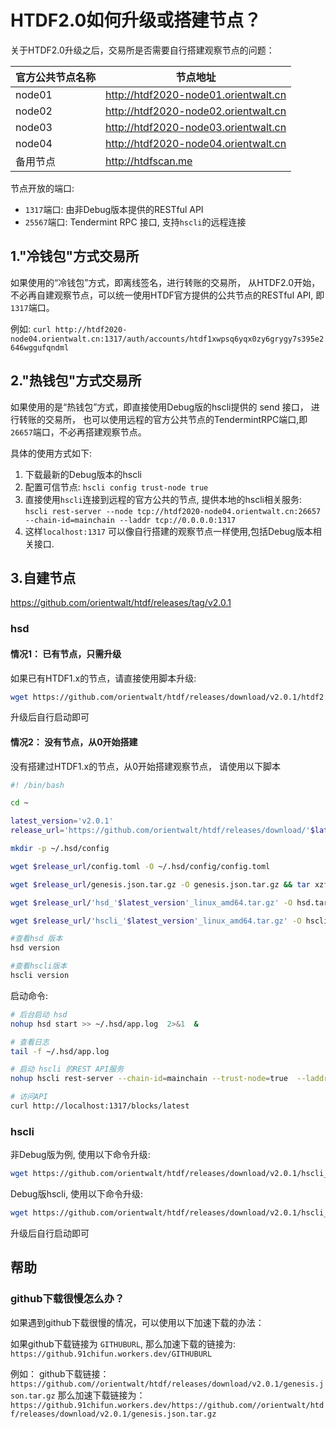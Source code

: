 # HTDF2.0如何升级或搭建节点？

关于HTDF2.0升级之后，交易所是否需要自行搭建观察节点的问题：

| 官方公共节点名称 | 节点地址 |
|---------------|-------------------------------|
| node01 | http://htdf2020-node01.orientwalt.cn|
| node02 | http://htdf2020-node02.orientwalt.cn|
| node03 | http://htdf2020-node03.orientwalt.cn|
| node04 | http://htdf2020-node04.orientwalt.cn|
| 备用节点| http://htdfscan.me|

节点开放的端口:

- `1317`端口:  由非Debug版本提供的RESTful API
- `25567`端口:  Tendermint RPC 接口, 支持`hscli`的远程连接

## 1."冷钱包"方式交易所
如果使用的“冷钱包”方式，即离线签名，进行转账的交易所， 从HTDF2.0开始，不必再自建观察节点，可以统一使用HTDF官方提供的公共节点的RESTful API, 即`1317`端口。

例如: `curl http://htdf2020-node04.orientwalt.cn:1317/auth/accounts/htdf1xwpsq6yqx0zy6grygy7s395e2646wggufqndml`


## 2."热钱包"方式交易所

如果使用的是“热钱包”方式，即直接使用Debug版的hscli提供的 send 接口， 进行转账的交易所， 也可以使用远程的官方公共节点的TendermintRPC端口,即`26657`端口，不必再搭建观察节点。

具体的使用方式如下:

1. 下载最新的Debug版本的hscli
2. 配置可信节点: `hscli config trust-node true`
3. 直接使用`hscli`连接到远程的官方公共的节点, 提供本地的hscli相关服务: `hscli rest-server --node tcp://htdf2020-node04.orientwalt.cn:26657 --chain-id=mainchain --laddr tcp://0.0.0.0:1317`
4. 这样`localhost:1317` 可以像自行搭建的观察节点一样使用,包括Debug版本相关接口.


## 3.自建节点

https://github.com/orientwalt/htdf/releases/tag/v2.0.1


### hsd

#### 情况1： 已有节点，只需升级
如果已有HTDF1.x的节点，请直接使用脚本升级:

```sh
wget https://github.com/orientwalt/htdf/releases/download/v2.0.1/htdf2.0_upgrade.sh -O htdf2.0_upgrade.sh && sh htdf2.0_upgrade.sh
```

升级后自行启动即可


#### 情况2： 没有节点，从0开始搭建

没有搭建过HTDF1.x的节点，从0开始搭建观察节点， 请使用以下脚本


```sh
#! /bin/bash

cd ~

latest_version='v2.0.1'
release_url='https://github.com/orientwalt/htdf/releases/download/'$latest_version

mkdir -p ~/.hsd/config

wget $release_url/config.toml -O ~/.hsd/config/config.toml

wget $release_url/genesis.json.tar.gz -O genesis.json.tar.gz && tar xzf genesis.json.tar.gz -C ~/.hsd/config/

wget $release_url/'hsd_'$latest_version'_linux_amd64.tar.gz' -O hsd.tar.gz && tar xzf hsd.tar.gz -C /usr/local/bin/

wget $release_url/'hscli_'$latest_version'_linux_amd64.tar.gz' -O hscli.tar.gz && tar xzf hscli.tar.gz -C /usr/local/bin/

#查看hsd 版本
hsd version

#查看hscli版本
hscli version

```


启动命令:

```sh
# 后台启动 hsd
nohup hsd start >> ~/.hsd/app.log  2>&1  &

# 查看日志
tail -f ~/.hsd/app.log

# 启动 hscli 的REST API服务
nohup hscli rest-server --chain-id=mainchain --trust-node=true  --laddr=tcp://0.0.0.0:1317  >> ~/.hsd/restServer.log  2>&1  &

# 访问API
curl http://localhost:1317/blocks/latest

```


### hscli

非Debug版为例, 使用以下命令升级:


```sh
wget https://github.com/orientwalt/htdf/releases/download/v2.0.1/hscli_v2.0.1_linux_amd64.tar.gz -O hscli_v2.0.1_linux_amd64.tar.gz && tar xzf hscli_v2.0.1_linux_amd64.tar.gz -C $(which hscli) && hscli version
```


Debug版hscli, 使用以下命令升级:
```sh
wget https://github.com/orientwalt/htdf/releases/download/v2.0.1/hscli_Debug_v2.0.1_linux_amd64.tar.gz -O hscli_v2.0.1_linux_amd64.tar.gz && tar xzf hscli_v2.0.1_linux_amd64.tar.gz -C $(which hscli) && hscli version
```

升级后自行启动即可



## 帮助

### github下载很慢怎么办？

如果遇到github下载很慢的情况，可以使用以下加速下载的办法：

如果github下载链接为 `GITHUBURL`, 那么加速下载的链接为: `https://github.91chifun.workers.dev/GITHUBURL`

例如：
github下载链接： `https://github.com//orientwalt/htdf/releases/download/v2.0.1/genesis.json.tar.gz`
那么加速下载链接为：
`https://github.91chifun.workers.dev/https://github.com//orientwalt/htdf/releases/download/v2.0.1/genesis.json.tar.gz`